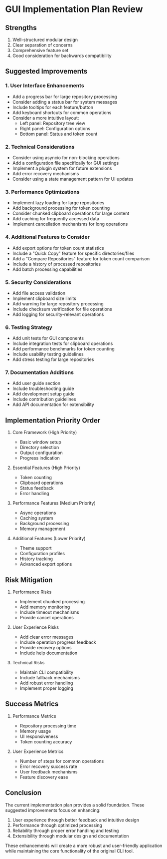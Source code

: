 # GUI Implementation Plan Review

## Strengths
1. Well-structured modular design
2. Clear separation of concerns
3. Comprehensive feature set
4. Good consideration for backwards compatibility

## Suggested Improvements

### 1. User Interface Enhancements
- Add a progress bar for large repository processing
- Consider adding a status bar for system messages
- Include tooltips for each feature/button
- Add keyboard shortcuts for common operations
- Consider a more intuitive layout:
  * Left panel: Repository tree view
  * Right panel: Configuration options
  * Bottom panel: Status and token count

### 2. Technical Considerations
- Consider using asyncio for non-blocking operations
- Add a configuration file specifically for GUI settings
- Implement a plugin system for future extensions
- Add error recovery mechanisms
- Consider using a state management pattern for UI updates

### 3. Performance Optimizations
- Implement lazy loading for large repositories
- Add background processing for token counting
- Consider chunked clipboard operations for large content
- Add caching for frequently accessed data
- Implement cancellation mechanisms for long operations

### 4. Additional Features to Consider
- Add export options for token count statistics
- Include a "Quick Copy" feature for specific directories/files
- Add a "Compare Repositories" feature for token count comparison
- Include a history of processed repositories
- Add batch processing capabilities

### 5. Security Considerations
- Add file access validation
- Implement clipboard size limits
- Add warning for large repository processing
- Include checksum verification for file operations
- Add logging for security-relevant operations

### 6. Testing Strategy
- Add unit tests for GUI components
- Include integration tests for clipboard operations
- Add performance benchmarks for token counting
- Include usability testing guidelines
- Add stress testing for large repositories

### 7. Documentation Additions
- Add user guide section
- Include troubleshooting guide
- Add development setup guide
- Include contribution guidelines
- Add API documentation for extensibility

## Implementation Priority Order

1. Core Framework (High Priority)
   - Basic window setup
   - Directory selection
   - Output configuration
   - Progress indication

2. Essential Features (High Priority)
   - Token counting
   - Clipboard operations
   - Status feedback
   - Error handling

3. Performance Features (Medium Priority)
   - Async operations
   - Caching system
   - Background processing
   - Memory management

4. Additional Features (Lower Priority)
   - Theme support
   - Configuration profiles
   - History tracking
   - Advanced export options

## Risk Mitigation

1. Performance Risks
   - Implement chunked processing
   - Add memory monitoring
   - Include timeout mechanisms
   - Provide cancel operations

2. User Experience Risks
   - Add clear error messages
   - Include operation progress feedback
   - Provide recovery options
   - Include help documentation

3. Technical Risks
   - Maintain CLI compatibility
   - Include fallback mechanisms
   - Add robust error handling
   - Implement proper logging

## Success Metrics
1. Performance Metrics
   - Repository processing time
   - Memory usage
   - UI responsiveness
   - Token counting accuracy

2. User Experience Metrics
   - Number of steps for common operations
   - Error recovery success rate
   - User feedback mechanisms
   - Feature discovery ease

## Conclusion
The current implementation plan provides a solid foundation. These suggested improvements focus on enhancing:
1. User experience through better feedback and intuitive design
2. Performance through optimized processing
3. Reliability through proper error handling and testing
4. Extensibility through modular design and documentation

These enhancements will create a more robust and user-friendly application while maintaining the core functionality of the original CLI tool.